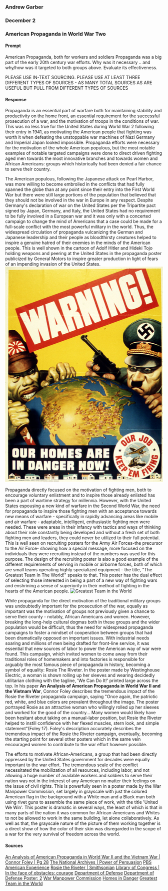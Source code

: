 ### Andrew Garber
### December 2 
### American Propaganda in World War Two

#### Prompt
American Propaganda, both for workers and soldiers
Propaganda was a big part of the early 20th century war efforts.  Why was it necessary .. and why/how was it targeted to both groups above. Evaluate its effectiveness. 

PLEASE USE IN-TEXT SOURCING. PLEASE USE AT LEAST THREE DIFFERENT TYPES OF SOURCES - AS MANY TOTAL SOURCES AS ARE USEFUL BUT PULL FROM DIFFERENT TYPES OF SOURCES
#### Response

Propaganda is an essential part of warfare both for maintaining stability and productivity on the home front, an essential requirement for the successful prosecution of a war, and the motivation of troops in the conditions of war. This was no less true for the United States during World War 2 following their entry in 1941, as motivating the American people that fighting was worth it when defeating the unstoppable war machines of Nazi Germany and Imperial Japan looked impossible. Propaganda efforts were necessary for the motivation of the whole American populous, but the most notable examples of notable targeted campaigns were done to direct driven fighting aged men towards the most innovative branches and towards women and African Americans: groups which historically had been denied a fair chance to serve their country. 

The American populous, following the Japanese attack on Pearl Harbor, was more willing to become embroiled in the conflicts that had fully spanned the globe than at any point since their entry into the First World War but there were still large portions of the population that believed that they should not be involved in the war in Europe in any respect. Despite Germany's declaration of war on the United States per the Tripartite pact signed by Japan, Germany, and Italy, the United States had no requirement to be fully involved in a European war and it was only with a concerted campaign to change the mind of Americans that a case could be made for a full-scale conflict with the most powerful military in the world. Thus, the widespread circulation of propaganda vulcanizing the German and Japanese leadership and their people as bloodthirsty creatures helped to inspire a genuine hatred of their enemies in the minds of the American people. This is well shown in the cartoon of Adolf Hitler and Hideki Tojo holding weapons and peering at the United States in the propaganda poster publicized by General Motors to inspire greater production in light of fears of an impending invasion of the United States. 
![Homes in Danger](Media/homes-danger.jpg)

Propaganda directly focused on the motivation of fighting men, both to encourage voluntary enlistment and to inspire those already enlisted has been a part of wartime strategy for millennia. However, with the United States espousing a new kind of warfare in the Second World War, the need for propaganda to inspire those fighting men with an acceptance towards new means of warfare - specifically in rapidly advancing areas like mobile and air warfare - adaptable, intelligent, enthusiastic fighting men were needed. These were areas in their infancy with tactics and ways of thinking about their role constantly being developed and without a fresh set of both fighting men and leaders, they could never be utilized to their full potential. This is well seen on recruiting posters for the Army Air Forces-the precursor to the Air Force- showing how a special message, more focused on the individuals they were recruiting instead of the numbers was used for this purpose. The design of the recruiting poster is also a good example of the different requirements of serving in mobile or airborne forces, both of which are small teams operating highly specialized equipment - the title, "The Greatest Team In The World!" speaks to that. This poster has the dual effect of selecting those interested in being a part of a new way of fighting wars and enshrining a sense of superiority in their method of fighting in the hearts of the American people.
![Greatest Team in the World](https://media.defense.gov/2019/Oct/16/2002195531/825/780/0/430309-O-ZZ999-002.JPG)

While propaganda for the direct motivation of the traditional military groups was undoubtedly important for the prosecution of the war, equally as important was the motivation of groups not previously given a chance to serve their county - notably, African Americans and women. However, breaking the long-help cultural dogmas both in these groups and the wider population would be difficult, thus the need for widespread propaganda campaigns to foster a mindset of cooperation between groups that had been dramatically opposed on important issues. With industrial needs soaring and millions of men being drafted for front-line service, it was essential that new sources of labor to power the American way of war were found. This campaign, which invited women to come away from their traditional roles of homemakers and into factories is responsible for arguably the most famous piece of propaganda in history, becoming a symbol of equality: Rosie The Riveter. In the poster made by Westinghouse Electric, a woman is shown rolling up her sleeves and wearing decidedly utilitarian clothing with the tagline, 'We Can Do It!' printed large across the top. In his paper **An Analysis of American Propaganda in World War II and the Vietnam War**, Connor Foley describes the tremendous impact of the Rosie the Riveter propaganda campaign, saying "Once again, the patriotic red, white, and blue colors are prevalent throughout the image. The poster portrayed Rosie as an attractive woman who willingly rolled up her sleeves and worked for the good of the country... Many women would likely have been hesitant about taking on a manual-labor position, but Rosie the Riveter helped to instill confidence with her flexed muscles, stern look, and simple statement"(Foley 17). Foley's description accurately describes the tremendous impact of the Rosie the Riveter campaign, eventually, becoming the starting point for several other posters which in the same vein encouraged women to contribute to the war effort however possible.

The efforts to motivate African-Americans, a group that had been directly oppressed by the United States government for decades were equally important to the war effort. The tremendous scale of the conflict necessitated the mobilization of all resources, including labor, and not allowing a huge number of available workers and soldiers to serve their nation was not in the interest of any American no matter their feelings on the issue of civil rights. This is powerfully seen in a poster made by the War Manpower Commission, set largely in grayscale with just the colored American flag in the background with a White man and a Black man both using rivet guns to assemble the same piece of work, with the title 'United We Win'. This poster is dramatic in several ways, the least of which is that in many parts of the nation it was common for African-Americans and Whites to not be allowed to work in the same building, let alone collaboratively. As well as that, the grayscale nature of the picture of them working together is a direct show of how the color of their skin was disregarded in the scope of a war for the very survival of freedom across the world.  
#### Sources
[An Analysis of American Propaganda in World War II and the Vietnam War | Connor Foley | Pg 28](https://vc.bridgew.edu/cgi/viewcontent.cgi?article=1092&context=honors_proj)
[The National Archives | Power of Persuasion](https://www.archives.gov/exhibits/powers-of-persuasion)
[PBS American Experience](https://www.pbs.org/wgbh/americanexperience/features/goebbels-propaganda/)
[Rosie the Riveter | Smithsonian](https://americanhistory.si.edu/collections/search/object/nmah_538122)
[Library of Congress | In the face of obstacles: courage](https://www.loc.gov/item/93500150/)
[Department of Defense](https://www.defense.gov/News/Feature-Stories/story/Article/1990131/wwii-posters-aimed-to-inspire-encourage-service/)
[Department of Defense Poster: 2](https://www.defense.gov/News/Feature-Stories/story/Article/1990131/wwii-posters-aimed-to-inspire-encourage-service/#pop3740515)
[War Manpower Commission](https://cnx.org/resources/a7969e128468900ca7e7455cb739ce7065b22b9b)
[Homes in Danger](Media/homes-danger.jpg)
[Greatest Team in the World](https://media.defense.gov/2019/Oct/16/2002195531/825/780/0/430309-O-ZZ999-002.JPG)